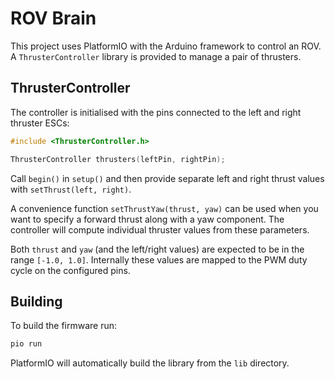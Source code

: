 # ROV Brain

This project uses PlatformIO with the Arduino framework to control an ROV. A
`ThrusterController` library is provided to manage a pair of thrusters.

## ThrusterController

The controller is initialised with the pins connected to the left and right
thruster ESCs:

```cpp
#include <ThrusterController.h>

ThrusterController thrusters(leftPin, rightPin);
```

Call `begin()` in `setup()` and then provide separate left and right thrust
values with `setThrust(left, right)`.

A convenience function `setThrustYaw(thrust, yaw)` can be used when you want to
specify a forward thrust along with a yaw component. The controller will compute
individual thruster values from these parameters.

Both `thrust` and `yaw` (and the left/right values) are expected to be in the
range `[-1.0, 1.0]`. Internally these values are mapped to the PWM duty cycle on
the configured pins.

## Building

To build the firmware run:

```bash
pio run
```

PlatformIO will automatically build the library from the `lib` directory.
